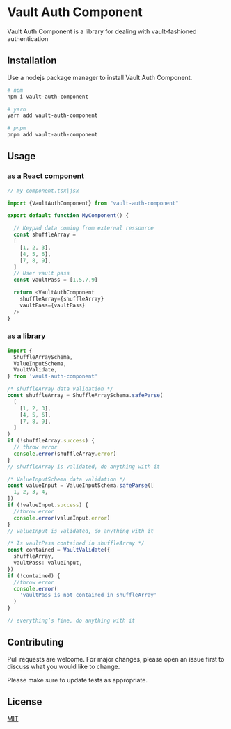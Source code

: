 # Vault Auth Component

Vault Auth Component is a library for dealing with
vault-fashioned authentication

## Installation

Use a nodejs package manager to install Vault Auth Component.

```bash
# npm
npm i vault-auth-component

# yarn
yarn add vault-auth-component

# pnpm
pnpm add vault-auth-component
```

## Usage

### as a React component

```typescript
// my-component.tsx|jsx

import {VaultAuthComponent} from "vault-auth-component"

export default function MyComponent() {

  // Keypad data coming from external ressource
  const shuffleArray =
  [
    [1, 2, 3],
    [4, 5, 6],
    [7, 8, 9],
  ]
  // User vault pass
  const vaultPass = [1,5,7,9]

  return <VaultAuthComponent
    shuffleArray={shuffleArray}
    vaultPass={vaultPass}
  />
}

```

### as a library

```typescript
import {
  ShuffleArraySchema,
  ValueInputSchema,
  VaultValidate,
} from 'vault-auth-component'

/* shuffleArray data validation */
const shuffleArray = ShuffleArraySchema.safeParse(
  [
    [1, 2, 3],
    [4, 5, 6],
    [7, 8, 9],
  ]
)
if (!shuffleArray.success) {
  // throw error
  console.error(shuffleArray.error)
}
// shuffleArray is validated, do anything with it

/* ValueInputSchema data validation */
const valueInput = ValueInputSchema.safeParse([
  1, 2, 3, 4,
])
if (!valueInput.success) {
  //throw error
  console.error(valueInput.error)
}
// valueInput is validated, do anything with it

/* Is vaultPass contained in shuffleArray */
const contained = VaultValidate({
  shuffleArray,
  vaultPass: valueInput,
})
if (!contained) {
  //throw error
  console.error(
    'vaultPass is not contained in shuffleArray'
  )
}

// everything’s fine, do anything with it
```

## Contributing

Pull requests are welcome. For major changes, please open an issue first
to discuss what you would like to change.

Please make sure to update tests as appropriate.

## License

[MIT](https://choosealicense.com/licenses/mit/)
